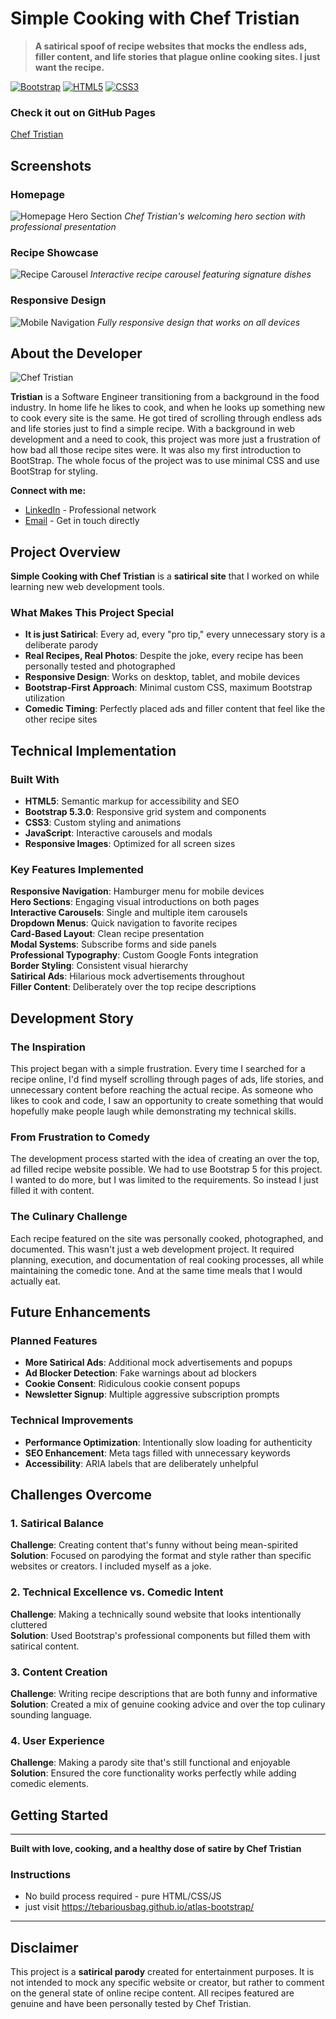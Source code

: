 # Simple Cooking with Chef Tristian

> **A satirical spoof of recipe websites that mocks the endless ads, filler content, and life stories that plague online cooking sites. I just want the recipe.**

[![Bootstrap](https://img.shields.io/badge/Bootstrap-5.3.0-7952B3)](https://getbootstrap.com/)
[![HTML5](https://img.shields.io/badge/HTML5-E34F26?logo=html5&logoColor=white)](https://developer.mozilla.org/en-US/docs/Web/HTML)
[![CSS3](https://img.shields.io/badge/CSS3-1572B6?logo=css3&logoColor=white)](https://developer.mozilla.org/en-US/docs/Web/CSS)

### Check it out on GitHub Pages  
[Chef Tristian](https://tebariousbag.github.io/Chef-Tristian/)

## Screenshots

### Homepage
![Homepage Hero Section](images/tristian-presenting2.webp)
*Chef Tristian's welcoming hero section with professional presentation*

### Recipe Showcase
![Recipe Carousel](images/salmon-ramen-twoplates.webp)
*Interactive recipe carousel featuring signature dishes*

### Responsive Design
![Mobile Navigation](images/breakfast-dawgs-cuttingboard.jpg)
*Fully responsive design that works on all devices*

## About the Developer

![Chef Tristian](images/cheftristian.webp)

**Tristian** is a Software Engineer transitioning from a background in the food industry. In home life he likes to cook, and when he looks up something new to cook every site is the same. He got tired of scrolling through endless ads and life stories just to find a simple recipe. With a background in web development and a need to cook, this project was more just a frustration of how bad all those recipe sites were. It was also my first introduction to BootStrap. The whole focus of the project was to use minimal CSS and use BootStrap for styling.

**Connect with me:**
- [LinkedIn](https://www.linkedin.com/in/tristiandavis/) - Professional network
- [Email](mailto:tristiangdavis@gmail.com) - Get in touch directly

## Project Overview

**Simple Cooking with Chef Tristian** is a **satirical site** that I worked on while learning new web development tools.

### What Makes This Project Special

- **It is just Satirical**: Every ad, every "pro tip," every unnecessary story is a deliberate parody
- **Real Recipes, Real Photos**: Despite the joke, every recipe has been personally tested and photographed
- **Responsive Design**: Works on desktop, tablet, and mobile devices
- **Bootstrap-First Approach**: Minimal custom CSS, maximum Bootstrap utilization
- **Comedic Timing**: Perfectly placed ads and filler content that feel like the other recipe sites

## Technical Implementation

### Built With
- **HTML5**: Semantic markup for accessibility and SEO
- **Bootstrap 5.3.0**: Responsive grid system and components
- **CSS3**: Custom styling and animations
- **JavaScript**: Interactive carousels and modals
- **Responsive Images**: Optimized for all screen sizes

### Key Features Implemented
 **Responsive Navigation**: Hamburger menu for mobile devices  
 **Hero Sections**: Engaging visual introductions on both pages  
 **Interactive Carousels**: Single and multiple item carousels  
 **Dropdown Menus**: Quick navigation to favorite recipes  
 **Card-Based Layout**: Clean recipe presentation  
 **Modal Systems**: Subscribe forms and side panels  
 **Professional Typography**: Custom Google Fonts integration  
 **Border Styling**: Consistent visual hierarchy  
 **Satirical Ads**: Hilarious mock advertisements throughout  
 **Filler Content**: Deliberately over the top recipe descriptions  

## Development Story

### The Inspiration
This project began with a simple frustration. Every time I searched for a recipe online, I'd find myself scrolling through pages of ads, life stories, and unnecessary content before reaching the actual recipe. As someone who likes to cook and code, I saw an opportunity to create something that would hopefully make people laugh while demonstrating my technical skills.

### From Frustration to Comedy
The development process started with the idea of creating an over the top, ad filled recipe website possible. We had to use Bootstrap 5 for this project. I wanted to do more, but I was limited to the requirements. So instead I just filled it with content.

### The Culinary Challenge
Each recipe featured on the site was personally cooked, photographed, and documented. This wasn't just a web development project. It required planning, execution, and documentation of real cooking processes, all while maintaining the comedic tone. And at the same time meals that I would actually eat.

## Future Enhancements

### Planned Features
- **More Satirical Ads**: Additional mock advertisements and popups
- **Ad Blocker Detection**: Fake warnings about ad blockers
- **Cookie Consent**: Ridiculous cookie consent popups
- **Newsletter Signup**: Multiple aggressive subscription prompts

### Technical Improvements
- **Performance Optimization**: Intentionally slow loading for authenticity
- **SEO Enhancement**: Meta tags filled with unnecessary keywords
- **Accessibility**: ARIA labels that are deliberately unhelpful

## Challenges Overcome

### 1. Satirical Balance
**Challenge**: Creating content that's funny without being mean-spirited  
**Solution**: Focused on parodying the format and style rather than specific websites or creators. I included myself as a joke.

### 2. Technical Excellence vs. Comedic Intent
**Challenge**: Making a technically sound website that looks intentionally cluttered  
**Solution**: Used Bootstrap's professional components but filled them with satirical content.

### 3. Content Creation
**Challenge**: Writing recipe descriptions that are both funny and informative  
**Solution**: Created a mix of genuine cooking advice and over the top culinary sounding language.

### 4. User Experience
**Challenge**: Making a parody site that's still functional and enjoyable  
**Solution**: Ensured the core functionality works perfectly while adding comedic elements.

## Getting Started
---

**Built with love, cooking, and a healthy dose of satire by Chef Tristian**
### Instructions
- No build process required - pure HTML/CSS/JS
- just visit https://tebariousbag.github.io/atlas-bootstrap/


---

## **Disclaimer**
This project is a **satirical parody** created for entertainment purposes. It is not intended to mock any specific website or creator, but rather to comment on the general state of online recipe content. All recipes featured are genuine and have been personally tested by Chef Tristian.
